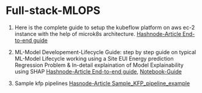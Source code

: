 # Full-stack-MLOPS

1. Here is the complete guide to setup the kubeflow platform on aws ec-2 instance with the help of microk8s architecture.
[Hashnode-Article End-to-end guide](https://teckbakers.hashnode.dev/decoding-the-mlops-a-step-by-step-guide-to-setup-kubeflow-on-aws-using-microk8s)

2. ML-Model Developement-Lifecycle Guide: step by step guide on typical ML-Model Lifecycle working using a Site EUI Energy prediction Regression Problem & In-detail explaination of Model Explainability using SHAP 
[Hashnode-Article End-to-end guide](https://teckbakers.hashnode.dev/guide-model-pipeline-explainability-kubeflow-notebooks), [Notebook-Guide](https://www.kaggle.com/code/samikshakolhe/explainable-catboost-site-eui-pred-regression)

3. Sample kfp pipelines
[Hasnode-Article Sample_KFP_pipeline_example](https://teckbakers.hashnode.dev/demystifying-kubeflow-your-easy-guide-to-understanding-and-creating-pipelines-with-kfp)
